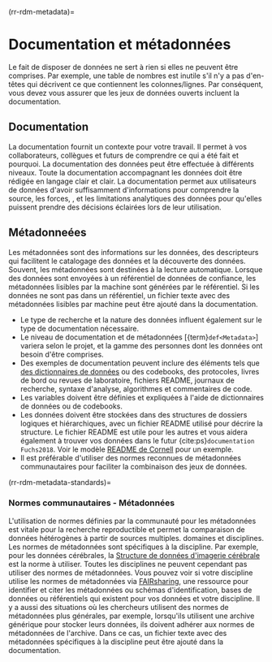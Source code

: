 (rr-rdm-metadata)=
# Documentation et métadonnées

Le fait de disposer de données ne sert à rien si elles ne peuvent être comprises. Par exemple, une table de nombres est inutile s'il n'y a pas d'en-têtes qui décrivent ce que contiennent les colonnes/lignes. Par conséquent, vous devez vous assurer que les jeux de données ouverts incluent la documentation.

## Documentation

La documentation fournit un contexte pour votre travail. Il permet à vos collaborateurs, collègues et futurs de comprendre ce qui a été fait et pourquoi. La documentation des données peut être effectuée à différents niveaux. Toute la documentation accompagnant les données doit être rédigée en langage clair et clair. La documentation permet aux utilisateurs de données d'avoir suffisamment d'informations pour comprendre la source, les forces, , et les limitations analytiques des données pour qu'elles puissent prendre des décisions éclairées lors de leur utilisation.

## Métadonneées

Les métadonnées sont des informations sur les données, des descripteurs qui facilitent le catalogage des données et la découverte des données. Souvent, les métadonnées sont destinées à la lecture automatique. Lorsque des données sont envoyées à un référentiel de données de confiance, les métadonnées lisibles par la machine sont générées par le référentiel. Si les données ne sont pas dans un référentiel, un fichier texte avec des métadonnées lisibles par machine peut être ajouté dans la documentation.

- Le type de recherche et la nature des données influent également sur le type de documentation nécessaire.
- Le niveau de documentation et de métadonnées [{term}`def<Metadata>`] variera selon le projet, et la gamme des personnes dont les données ont besoin d'être comprises.
- Des exemples de documentation peuvent inclure des éléments tels que [des dictionnaires de données](https://help.osf.io/hc/en-us/articles/360019739054-How-to-Make-a-Data-Dictionary) ou des codebooks, des protocoles, livres de bord ou revues de laboratoire, fichiers README, journaux de recherche, syntaxe d'analyse, algorithmes et commentaires de code.
- Les variables doivent être définies et expliquées à l'aide de dictionnaires de données ou de codebooks.
- Les données doivent être stockées dans des structures de dossiers logiques et hiérarchiques, avec un fichier README utilisé pour décrire la structure. Le fichier README est utile pour les autres et vous aidera également à trouver vos données dans le futur {cite:ps}`documentation Fuchs2018`. Voir le modèle [README de Cornell](https://cornell.app.box.com/v/ReadmeTemplate) pour un exemple.
- Il est préférable d'utiliser des normes reconnues de métadonnées communautaires pour faciliter la combinaison des jeux de données.

(rr-rdm-metadata-standards)=
### Normes communautaires - Métadonnées

L'utilisation de normes définies par la communauté pour les métadonnées est vitale pour la recherche reproductible et permet la comparaison de données hétérogènes à partir de sources multiples. domaines et disciplines. Les normes de métadonnées sont spécifiques à la discipline. Par exemple, pour les données cérébrales, la [Structure de données d'imagerie cérébrale](https://doi.org/10.25504/FAIRsharing.rd1j6t) est la norme à utiliser. Toutes les disciplines ne peuvent cependant pas utiliser des normes de métadonnées. Vous pouvez voir si votre discipline utilise les normes de métadonnées via [FAIRsharing](https://fairsharing.org/), une ressource pour identifier et citer les métadonnées ou schémas d'identification, bases de données ou référentiels qui existent pour vos données et votre discipline. Il y a aussi des situations où les chercheurs utilisent des normes de métadonnées plus générales, par exemple, lorsqu'ils utilisent une archive générique pour stocker leurs données, ils doivent adhérer aux normes de métadonnées de l'archive. Dans ce cas, un fichier texte avec des métadonnées spécifiques à la discipline peut être ajouté dans la documentation.
